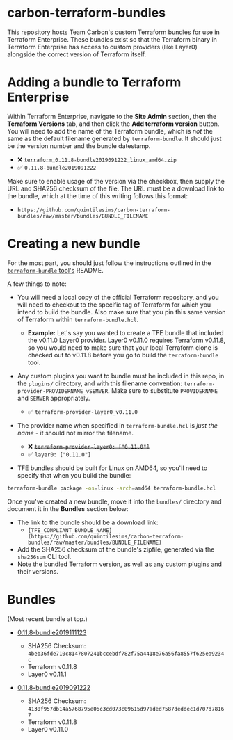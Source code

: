 # carbon-terraform-bundles

This repository hosts Team Carbon's custom Terraform bundles for use in Terraform Enterprise.
These bundles exist so that the Terraform binary in Terraform Enterprise has access to custom providers (like Layer0) alongside the correct version of Terraform itself.

# Adding a bundle to Terraform Enterprise

Within Terraform Enterprise, navigate to the **Site Admin** section, then the **Terraform Versions** tab, and then click the **Add terraform version** button.
You will need to add the name of the Terraform bundle, which is _not_ the same as the default filename generated by `terraform-bundle`.
It should just be the version number and the bundle datestamp.

- :x: ~~`terraform_0.11.8-bundle2019091222_linux_amd64.zip`~~
- :white_check_mark: `0.11.8-bundle2019091222`

Make sure to enable usage of the version via the checkbox, then supply the URL and SHA256 checksum of the file.
The URL must be a download link to the bundle, which at the time of this writing follows this format:

- `https://github.com/quintilesims/carbon-terraform-bundles/raw/master/bundles/BUNDLE_FILENAME`

# Creating a new bundle

For the most part, you should just follow the instructions outlined in the [`terraform-bundle` tool's](https://github.com/hashicorp/terraform/tree/v0.11.8/tools/terraform-bundle) README.

A few things to note:

- You will need a local copy of the official Terraform repository, and you will need to checkout to the specific tag of Terraform for which you intend to build the bundle.
  Also make sure that you pin this same version of Terraform within `terraform-bundle.hcl`.
  - **Example:** Let's say you wanted to create a TFE bundle that included the v0.11.0 Layer0 provider.
  Layer0 v0.11.0 requires Terraform v0.11.8, so you would need to make sure that your local Terraform clone is checked out to v0.11.8 before you go to build the `terraform-bundle` tool.

- Any custom plugins you want to bundle must be included in this repo, in the `plugins/` directory, and with this filename convention: `terraform-provider-PROVIDERNAME_vSEMVER`.
  Make sure to substitute `PROVIDERNAME` and `SEMVER` appropriately.
  - :white_check_mark: `terraform-provider-layer0_v0.11.0`

- The provider name when specified in `terraform-bundle.hcl` is _just the name_ - it should not mirror the filename.
  - :x: ~~`terraform-provider-layer0: ["0.11.0"]`~~
  - :white_check_mark: `layer0: ["0.11.0"]`

- TFE bundles should be built for Linux on AMD64, so you'll need to specify that when you build the bundle:

```bash
terraform-bundle package -os=linux -arch=amd64 terraform-bundle.hcl
```

Once you've created a new bundle, move it into the `bundles/` directory and document it in the **Bundles** section below:

- The link to the bundle should be a download link:
  - `[TFE_COMPLIANT_BUNDLE_NAME](https://github.com/quintilesims/carbon-terraform-bundles/raw/master/bundles/BUNDLE_FILENAME)`
- Add the SHA256 checksum of the bundle's zipfile, generated via the `sha256sum` CLI tool.
- Note the bundled Terraform version, as well as any custom plugins and their versions.

# Bundles

(Most recent bundle at top.)

- [0.11.8-bundle2019111123](https://github.com/quintilesims/carbon-terraform-bundles/raw/master/bundles/terraform_0.11.8-bundle2019111123_linux_amd64.zip)
  - SHA256 Checksum: `4beb36fde710c8147807241bccebdf782f75a4418e76a56fa8557f625ea9234c`
  - Terraform v0.11.8
  - Layer0 v0.11.1

- [0.11.8-bundle2019091222](https://github.com/quintilesims/carbon-terraform-bundles/raw/master/bundles/terraform_0.11.8-bundle2019091222_linux_amd64.zip)
  - SHA256 Checksum: `4130f957db14a5768795e06c3cd073c09615d97aded7587deddec1d707d78167`
  - Terraform v0.11.8
  - Layer0 v0.11.0
